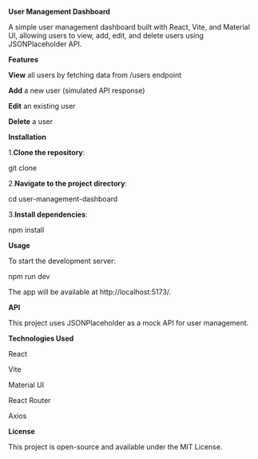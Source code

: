 **User Management Dashboard**

A simple user management dashboard built with React, Vite, and Material UI, allowing users to view, add, edit, and delete users using JSONPlaceholder API.

**Features**

**View** all users by fetching data from /users endpoint

**Add** a new user (simulated API response)

**Edit** an existing user

**Delete** a user

**Installation**

1.**Clone the repository**:

  git clone <your-repo-url>

2.**Navigate to the project directory**:

  cd user-management-dashboard

3.**Install dependencies**:

  npm install

**Usage**

To start the development server:

npm run dev

The app will be available at http://localhost:5173/.

**API**

This project uses JSONPlaceholder as a mock API for user management.

**Technologies Used**

React

Vite

Material UI

React Router

Axios

**License**

This project is open-source and available under the MIT License.
